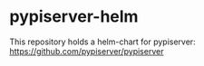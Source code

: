 # pypiserver-helm
This repository holds a helm-chart for pypiserver: https://github.com/pypiserver/pypiserver
